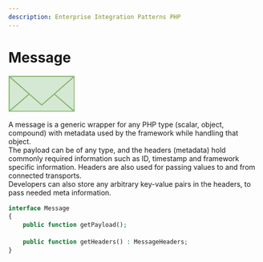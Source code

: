 ```yaml
---
description: Enterprise Integration Patterns PHP
---
```


# Message



![](../../.gitbook/assets/message.jpg)

A message is a generic wrapper for any PHP type (scalar, object, compound) with metadata used by the framework while handling that object.\
The payload can be of any type, and the headers (metadata) hold commonly required information such as ID, timestamp and framework specific information. Headers are also used for passing values to and from connected transports. \
Developers can also store any arbitrary key-value pairs in the headers, to pass needed meta information.

```php
interface Message
{
    public function getPayload();

    public function getHeaders() : MessageHeaders;
}
```

